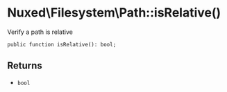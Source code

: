 # Nuxed\\Filesystem\\Path::isRelative()




Verify a path is relative




``` Hack
public function isRelative(): bool;
```




## Returns




+ ` bool `